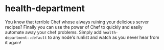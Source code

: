 # health-department
You know that terrible Chef whose always ruining your delicious server recipes? Finally you can use the power of Chef to quickly and easily automate away your chef problems. Simply add `health-department::default` to any node's runlist and watch as you never hear from it again!

